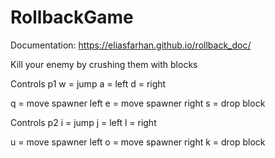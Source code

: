 # RollbackGame
Documentation: https://eliasfarhan.github.io/rollback_doc/ 

Kill your enemy by crushing them with blocks

Controls p1
w = jump
a = left
d = right

q = move spawner left
e = move spawner right
s = drop block

Controls p2
i = jump
j = left
l = right

u = move spawner left
o = move spawner right
k = drop block
